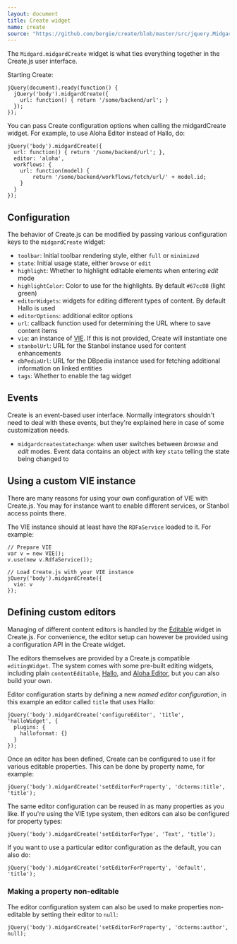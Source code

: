 ```yaml
---
layout: document
title: Create widget
name: create
source: "https://github.com/bergie/create/blob/master/src/jquery.Midgard.midgardCreate.js"
---
```

The `Midgard.midgardCreate` widget is what ties everything together in the Create.js user interface.

Starting Create:

    jQuery(document).ready(function() {
      jQuery('body').midgardCreate({
        url: function() { return '/some/backend/url'; }
      });
    });

You can pass Create configuration options when calling the midgardCreate widget. For example, to use Aloha Editor instead of Hallo, do:

    jQuery('body').midgardCreate({
      url: function() { return '/some/backend/url'; },
      editor: 'aloha',
      workflows: {
        url: function(model) {
            return '/some/backend/workflows/fetch/url/' + model.id;
        }
      }
    });

## Configuration

The behavior of Create.js can be modified by passing various configuration keys to the `midgardCreate` widget:

* `toolbar`: Initial toolbar rendering style, either `full` or `minimized`
* `state`: Initial usage state, either `browse` or `edit`
* `highlight`: Whether to highlight editable elements when entering _edit_ mode
* `highlightColor`: Color to use for the highlights. By default `#67cc08` (light green)
* `editorWidgets`: widgets for editing different types of content. By default Hallo is used
* `editorOptions`: additional editor options
* `url`: callback function used for determining the URL where to save content items
* `vie`: an instance of [VIE](http://viejs.org). If this is not provided, Create will instantiate one
* `stanbolUrl`: URL for the Stanbol instance used for content enhancements
* `dbPediaUrl`: URL for the DBpedia instance used for fetching additional information on linked entities
* `tags`: Whether to enable the tag widget

## Events

Create is an event-based user interface. Normally integrators shouldn't need to deal with these events, but they're explained here in case of some customization needs.

* `midgardcreatestatechange`: when user switches between _browse_ and _edit_ modes. Event data contains an object with key `state` telling the state being changed to

## Using a custom VIE instance

There are many reasons for using your own configuration of VIE with Create.js. You may for instance want to enable different services, or Stanbol access points there.

The VIE instance should at least have the `RDFaService` loaded to it. For example:

    // Prepare VIE
    var v = new VIE();
    v.use(new v.RdfaService());

    // Load Create.js with your VIE instance
    jQuery('body').midgardCreate({
      vie: v
    });

## Defining custom editors

Managing of different content editors is handled by the [Editable](#editable) widget in Create.js. For convenience, the editor setup can however be provided using a configuration API in the Create widget.

The editors themselves are provided by a Create.js compatible `editingWidget`. The system comes with some pre-built editing widgets, including plain `contentEditable`, [Hallo](http://hallojs.org/), and [Aloha Editor](http://aloha-editor.org), but you can also build your own.

Editor configuration starts by defining a new _named editor configuration_, in this example an editor called `title` that uses Hallo:

    jQuery('body').midgardCreate('configureEditor', 'title', 'halloWidget', {
      plugins: {
        halloformat: {}
      }
    });

Once an editor has been defined, Create can be configured to use it for various editable properties. This can be done by property name, for example:

    jQuery('body').midgardCreate('setEditorForProperty', 'dcterms:title', 'title');

The same editor configuration can be reused in as many properties as you like. If you're using the VIE type system, then editors can also be configured for property types:

    jQuery('body').midgardCreate('setEditorForType', 'Text', 'title');

If you want to use a particular editor configuration as the default, you can also do:

    jQuery('body').midgardCreate('setEditorForProperty', 'default', 'title');

### Making a property non-editable

The editor configuration system can also be used to make properties non-editable by setting their editor to `null`:

    jQuery('body').midgardCreate('setEditorForProperty', 'dcterms:author', null);
